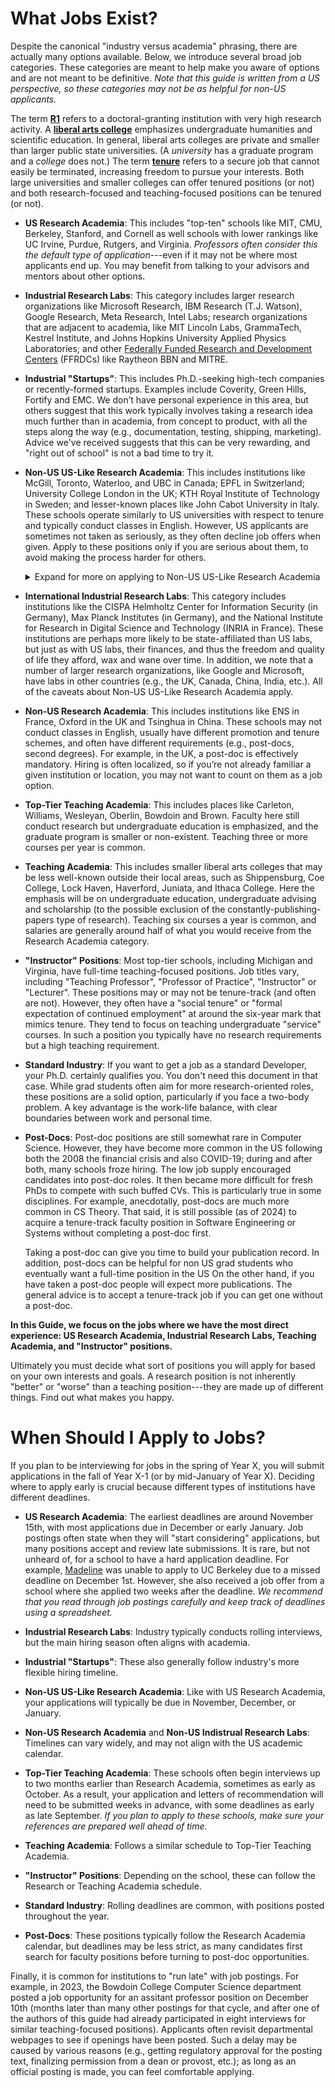 # What Jobs Exist?

Despite the canonical "industry versus academia" phrasing, there are
actually many options available. Below, we introduce several broad job
categories. These categories are meant to help make you aware of options
and are not meant to be definitive. 
*Note that this guide is written from a US perspective, so 
these categories may not be as helpful for non-US 
applicants.*

The term [**R1**](https://en.wikipedia.org/wiki/List_of_research_universities_in_the_United_States) refers to a doctoral-granting 
institution with very high research activity. 
A [**liberal arts college**](https://en.wikipedia.org/wiki/Liberal_arts_college) emphasizes undergraduate humanities and
scientific education. In general, liberal arts colleges are private and smaller than larger public state universities. 
(A <i>university</i> has a graduate program and a <i>college</i> does not.)
The term [**tenure**](https://en.wikipedia.org/wiki/Academic_tenure) refers to a secure job that cannot easily be terminated,
increasing freedom to pursue your interests. Both large universities and smaller colleges can offer tenured positions
(or not) and both research-focused and teaching-focused positions can be tenured (or not). 


- **US Research Academia**: This includes "top-ten" schools like MIT,
  CMU, Berkeley, Stanford, and Cornell as well schools with lower rankings 
  like UC Irvine, Purdue, Rutgers, and Virginia. *Professors often consider 
  this the default type of application*---even if it may not be where most applicants end up.
  You may benefit from talking to your advisors and mentors about other options. 

- **Industrial Research Labs**: This category includes
  larger research organizations like Microsoft Research, IBM
  Research (T.J. Watson), Google Research,  Meta Research, Intel Labs;
  research organizations that are adjacent to academia, like
  MIT Lincoln Labs, GrammaTech, Kestrel Institute, and Johns Hopkins
  University Applied Physics Laboratories;
  and other
  [Federally Funded 
  Research and Development Centers](https://en.wikipedia.org/wiki/Federally_funded_research_and_development_centers) (FFRDCs) like Raytheon BBN and MITRE.

- **Industrial "Startups"**: This includes Ph.D.-seeking high-tech
  companies or recently-formed startups. Examples
  include Coverity, Green Hills, Fortify and EMC. 
  We don’t have personal experience in this area, but others suggest
  that this work typically involves taking a research idea much further 
  than in academia, from concept to product, with all the steps along 
  the way (e.g., documentation, testing, shipping, marketing). Advice 
  we've received suggests that this can be very rewarding, and "right 
  out of school" is not a bad time to try it.

- **Non-US US-Like Research Academia**: This includes institutions like McGill, Toronto,
  Waterloo, and UBC in Canada; EPFL in Switzerland; University College London
  in the UK;
  KTH Royal Institute of Technology in Sweden; 
  and lesser-known places like
  John Cabot University in Italy. These schools operate similarly to US 
  universities with respect to tenure and typically conduct classes in 
  English. However, US applicants are sometimes not taken as 
  seriously, as they often decline job offers when given. 
  Apply to these positions only if you are serious about them, to avoid 
  making the process harder for others. 
  <!--The trick here is that they tend not to take US applicants seriously. US
  applicants typically tend (for whatever reason -- picking the known over the
  unknown, staying close to family, trying to use such places as safety schools,
  etc.) not to accept jobs even when they are offered. You should only apply for 
  non-US positions if you're serious about them. You're making it harder for 
  everyone else otherwise.-->
	<details>
	<summary>Expand for more on applying to Non-US US-Like Research Academia</summary>
  <p>When applying to these institutions, it's important to convey
  why they should take your application seriously. We recommend including a few sentences in your cover letter and research
  statement explicitly stating why you really want to go there (e.g., you speak the local language, have family
  there, or are not tied to the US). Also emphasize these points during 
  phone calls and interviews. For example, [Claire](/grad-job-guide/about#authors)'s Francophone 
  background and fluency in French were relevant in Canada, even outside 
  Quebec.</p>
  
  <p>If granted an interview, familiarize yourself with the country's 
  basic political and geographical details (e.g., the name
  of the current prime minister, or all of the provinces of the country 
  in question). If you are offered a position, ask about immigration 
  assistance and support for you and your spouse (if applicable).  
  The school will have experience with these issues and can be quite
  helpful.  It is also legitimate to ask about differences between 
  academic systems.  For example, salaries in Canada are 12-month, not 
  9; tenure is decided
  at 5 years, not 6; and the funding system is almost entirely different as
  compared to the States.</p>
  
  <p>One more word on applying to Canada: Computer Science (CS) and Electrical and Computer Engineering (ECE) departments are often 
  interchangeable for Software Engineering applicants. Apply to both, 
  but be aware that relationships between the two departments vary by 
  school. All schools will tell you that they
  get along capitally, especially as compared to all other schools, which are
  plagued by infighting and competition.</p></details>

- **International Industrial Research Labs**:
  This category includes institutions like the 
  CISPA Helmholtz Center for Information Security (in Germany),
  Max Planck Institutes (in Germany), 
  and the 
  National Institute for Research in Digital Science and Technology (INRIA in France).
  These institutions are perhaps more likely to be state-affiliated than US labs,
  but just as with US labs, their finances, and thus the freedom and quality of
  life they afford, wax and wane over time. 
  In addition, we note that a number of larger research organizations, like Google and Microsoft,
  have labs in other countries (e.g., the UK, Canada, China, India, etc.).
  All of the caveats about Non-US US-Like Research Academia apply. 

- **Non-US Research Academia**: This includes institutions like ENS in
  France, Oxford in the UK and Tsinghua in China. These schools may not
  conduct classes in English, usually have different promotion and tenure
  schemes, and often have different requirements (e.g., post-docs, 
  second degrees). For example, in the UK, a post-doc is effectively 
  mandatory. Hiring is often localized, so if you’re not already 
  familiar a given institution or location, you may not want to count on 
  them as a job option.
   
- **Top-Tier Teaching Academia**: This includes places like Carleton,
  Williams, Wesleyan, Oberlin, Bowdoin and Brown. Faculty here still conduct research
  but undergraduate education is emphasized, and the graduate program is smaller or non-existent. 
  Teaching three or more courses per year is common. 

- **Teaching Academia**: This includes smaller liberal arts colleges 
  that may be less well-known outside their local areas, such as 
  Shippensburg, Coe College, 
  Lock Haven, Haverford, Juniata, and Ithaca College. Here 
  the emphasis will be on undergraduate education,
  undergraduate advising and scholarship (to the possible exclusion of the
  constantly-publishing-papers type of research). Teaching six courses a year
  is common, and salaries are generally around half of what you
  would receive from the Research Academia category. 

- **"Instructor" Positions**: Most top-tier schools, including Michigan
  and Virginia, have full-time teaching-focused positions.
  Job titles vary, including "Teaching Professor", "Professor of Practice",
  "Instructor" or "Lecturer". 
  These positions may or may not be tenure-track (and often are not). 
  However, they often have a "social tenure" or "formal expectation of continued 
  employment" at around the six-year mark that mimics tenure. They tend to
  focus on teaching undergraduate "service" courses. 
  In such a position you typically have no
  research requirements but a high teaching requirement.
  <!--If you are interested in one, we recommend you reach out to
  the teaching-focused instructors faculty at your university.-->

- **Standard Industry**: If you want to get a job as a standard
  Developer, your Ph.D. certainly qualifies you. You don't need
  this document in that case. While grad students often aim for more 
  research-oriented roles, these positions are a solid option, 
  particularly if you face a two-body problem. A key advantage is the 
  work-life balance, with clear boundaries between work and personal 
  time.

- **Post-Docs**: Post-doc positions are still somewhat rare in Computer 
  Science. However, they have become 
  more common in the US following both the 2008 the financial crisis and 
  also COVID-19; during and after both, many schools froze hiring. 
  The low job supply encouraged
  candidates into post-doc roles. It then became more
  difficult for fresh PhDs to compete with such buffed CVs.
  This is particularly true in some disciplines. For example, anecdotally, post-docs are much more
  common in CS Theory. That said, it is
  still possible (as of 2024) to acquire a tenure-track faculty position in Software Engineering or
  Systems without completing a post-doc first. 
  
  Taking a post-doc can give you time to build your publication record. 
  In addition, post-docs can be helpful
  for non US grad students who eventually want a full-time position in 
  the US On the other hand, if you have taken a post-doc
  people will expect more publications. The general advice is to accept 
  a tenure-track job if you can get one without a post-doc.

**In this Guide, we focus on the jobs where we have the
most direct experience: US Research Academia, Industrial Research Labs,
Teaching Academia, and "Instructor" positions.**


Ultimately you must decide what sort of positions you will apply for based on your own interests and goals. <span class="highlight">A research position is not inherently "better" or "worse" than a
teaching position---they are made up of different things. Find out what
makes you happy.</span>


# When Should I Apply to Jobs?

If you plan to be interviewing for jobs in the spring of Year X, you 
will submit applications in the fall of Year X-1 (or by mid-January of 
Year X). Deciding where to apply early is crucial because different 
types of institutions have different deadlines.

- **US Research Academia**:  The earliest deadlines are around November 15th, 
  with most applications due in December or early January. 
  Job postings often state when they will "start considering" applications, but 
  many positions accept and review late submissions. 
  It is rare, but not unheard of, for a school to have a hard application
  deadline. For example, [Madeline](/grad-job-guide/about#authors) was unable to apply to UC Berkeley due to a 
  missed deadline on December 1st. However, she also received a job offer from 
  a school where she applied
  two weeks after the deadline. *We recommend that you read through job postings
  carefully and keep track of deadlines using a spreadsheet.*

- **Industrial Research Labs**: Industry typically conducts rolling interviews, 
  but the main hiring season often aligns with academia. 

- **Industrial "Startups"**: These also generally follow industry's
  more flexible hiring timeline.

- **Non-US US-Like Research Academia**: Like with US Research Academia, 
  your applications will typically be due in November, December, or January.

- **Non-US Research Academia** and **Non-US Indistrual Research Labs**: Timelines can vary widely, and may not
  align with the US academic calendar.

- **Top-Tier Teaching Academia**: These schools often begin interviews up to 
  two months earlier than Research Academia, sometimes as early as October. As 
  a result, your application and letters of recommendation will need to be 
  submitted weeks in advance, with some deadlines as early as late September. 
  *If you plan to apply to these schools, make sure your references are 
  prepared well ahead of time.*

- **Teaching Academia**: Follows a similar schedule to Top-Tier Teaching
  Academia.

- **"Instructor" Positions**: Depending on the school, these can follow the
  Research or Teaching Academia schedule.

- **Standard Industry**: Rolling deadlines are common, with positions posted 
  throughout the year.

- **Post-Docs**: These positions typically follow the Research Academia 
  calendar, but deadlines may be less strict, as many candidates first search 
  for faculty positions before turning to post-doc opportunities.

Finally, it is common for institutions to "run late" with job postings.
For example, in 2023, the Bowdoin College Computer Science department posted a job
opportunity for an assitant professor position on December 10th
(months later than many other postings for that cycle, and after one of the
authors of this guide had already participated in eight interviews for
similar teaching-focused positions). Applicants
often revisit departmental webpages to see if openings have been posted. 
Such a delay may be caused by various reasons (e.g., getting 
regulatory approval for the posting text, finalizing permission from
a dean or provost, etc.); as long as an official posting is made, you
can feel comfortable applying. 

